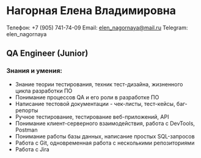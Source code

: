 # Нагорная Елена Владимировна
Телефон: +7 (905) 741-74-09
Email: elen_nagornaya@mail.ru
Telegram: elen_nagornaya

## QA Engineer (Junior)

### Знания и умения:
- Знание теории тестирования, техник тест-дизайна, жизненного цикла разработки ПО
- Понимание процессов QA и его роли в разработке ПО
- Написание тестовой документации - чек-листы, тест-кейсы, баг-репорты
- Ручное тестирование, тестирование веб-приложений, API
- Понимание клиент-серверного взаимодействия, работа с DevTools, Postman
- Понимание работы базы данных, написание простых SQL-запросов
- Работа с Git, одновременная работа с несколькими репозиториями
- Работа с Jira